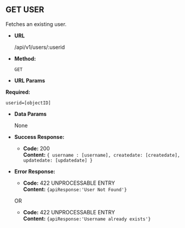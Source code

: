 **GET USER**
----
  Fetches an existing user.

* **URL**

  /api/v1/users/:userid

* **Method:**

  `GET`

*  **URL Params**

  **Required:**

  `userid=[objectID]`


* **Data Params**

  None

* **Success Response:**

  * **Code:** 200 <br />
    **Content:** `{ username : [username], createdate: [createdate], updatedate: [updatedate] }`

* **Error Response:**

  * **Code:** 422 UNPROCESSABLE ENTRY <br />
  **Content:** `{apiResponse:'User Not Found'}`

  OR

  * **Code:** 422 UNPROCESSABLE ENTRY <br />
    **Content:** `{apiResponse:'Username already exists'}`
